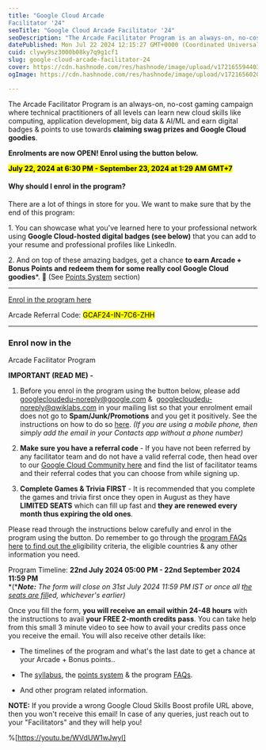 ```yaml
---
title: "Google Cloud Arcade
Facilitator '24"
seoTitle: "Google Cloud Arcade Facilitator '24"
seoDescription: "The Arcade Facilitator Program is an always-on, no-cost gaming campaign where technical practitioners of all levels can learn new cloud skills like computin"
datePublished: Mon Jul 22 2024 12:15:27 GMT+0000 (Coordinated Universal Time)
cuid: clywy9sz3000b08ky7q9g1cf1
slug: google-cloud-arcade-facilitator-24
cover: https://cdn.hashnode.com/res/hashnode/image/upload/v1721655944034/61fc2baf-b503-42d2-ab7b-8ced6d6de570.png
ogImage: https://cdn.hashnode.com/res/hashnode/image/upload/v1721656020946/c6a61f1e-bf52-49ac-b3fc-ee02b34c4d33.png

---
```


The Arcade Facilitator Program is an always-on, no-cost gaming campaign where technical practitioners of all levels can learn new cloud skills like computing, application development, big data & AI/ML and earn digital badges & points to use towards **claiming swag prizes and Google Cloud goodies**.

**Enrolments are now OPEN! Enrol using the button below.**

**<mark>July 22, 2024 at 6:30 PM -&nbsp;September 23, 2024 at 1:29 AM GMT+7</mark>**

#### **Why should I enrol in the program?**

There are a lot of things in store for you. We want to make sure that by the end of this program:

1\. You can showcase what you've learned here to your professional network using **Google Cloud-hosted digital badges (see below)** that you can add to your resume and professional profiles like LinkedIn.

2\. And on top of these amazing badges, get a chance **to earn Arcade + Bonus Points and redeem them for some really cool Google Cloud goodies**\*. 💪 (See [Points System](https://rsvp.withgoogle.com/events/arcade-facilitator/points-system) section)

---

[Enrol in the program here](https://forms.gle/JwdZcrERxTuzpU118)

Arcade Referral Code: <mark>GCAF24-IN-7C6-ZHH</mark>

---

### **Enrol now** in the  
Arcade Facilitator Program

**IMPORTANT (READ ME) -**

1. Before you enrol in the program using the button below, please add [googlecloudedu-noreply@google.com](mailto:googlecloudedu-noreply@google.com) &  [googlecloudedu-noreply@qwiklabs.com](mailto:googlecloudedu-noreply@qwiklabs.com) in your mailing list so that your enrolment email does not go to **Spam/Junk/Promotions** and you get it positively. See the instructions on how to do so [here](https://www.youtube.com/watch?v=mTUaTMaer2g). *(If you are using a mobile phone, then simply add the email in your Contacts app without a phone number)*
    
2. **Make sure you have a referral code** - If you have not been referred by any facilitator team and do not have a valid referral code, then head over to our [Google Cloud Community here](https://www.googlecloudcommunity.com/gc/Learning-Forums/The-Arcade-Facilitators-are-back/td-p/780552) and find the list of facilitator teams and their referral codes that you can choose from while signing up.
    
3. **Complete Games & Trivia FIRST** - It is recommended that you complete the games and trivia first once they open in August as they have **LIMITED SEATS** which can fill up fast and **they are renewed every month thus expiring the old ones**.
    

Please read through the instructions below carefully and enrol in the program using the button. Do remember to go through the [program FAQs here](https://bit.ly/gcaf-faqs) [to find out the e](https://bit.ly/gcaf-faqs)ligibility criteria, the eligible countries & any other information you need.

Program Timeline: **22nd July 2024 05:00 PM - 22nd September 2024 11:59 PM**  
*(****Note:*** *The form will close on 31st July 2024 11:59 PM IST or once all t*[*he seats are fill*](https://bit.ly/gcaf-faqs)*ed, whichever's earlier)*

Once you fill the form, **you will receive an email within 24-48 hours** with the instructions to avail **your FREE 2-month credits pass**. You can take help from this small 3 minute video to see how to avail your credits pass once you receive the email. You will also receive other details like:

* The timelines of the program and what's the last date to get a chance at your Arcade + Bonus points..
    
* The [syllabus](https://rsvp.withgoogle.com/events/arcade-facilitator/syllabus), the [points system](https://rsvp.withgoogle.com/events/arcade-facilitator/points-system) & the program [FAQs](https://rsvp.withgoogle.com/events/arcade-facilitator/faqs).
    
* And other program related information.
    

**NOTE:** If you provide a wrong Google Cloud Skills Boost profile URL above, then you won't receive this email! In case of any queries, just reach out to your "Facilitators" and they will help you!

%[https://youtu.be/WVdUW1wJwyI]